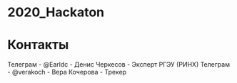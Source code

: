 # 2020_Hackaton
# Контакты

Телеграм - @Earldc - Денис Черкесов - Эксперт РГЭУ (РИНХ)
Телеграм - @verakoch - Вера Кочерова - Трекер
